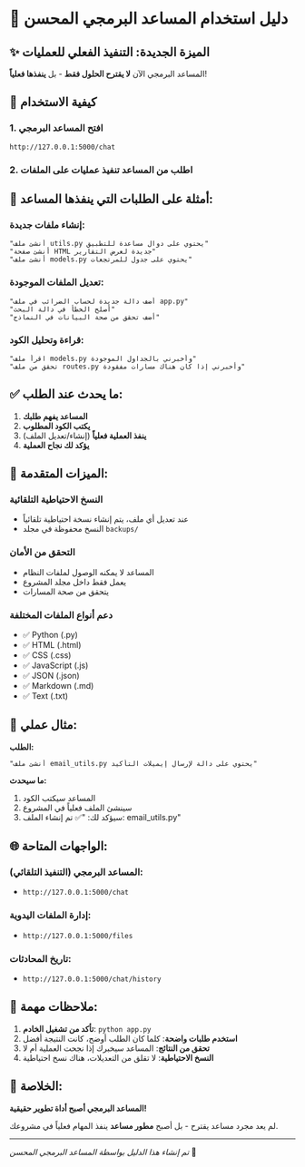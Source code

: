 # 🤖 دليل استخدام المساعد البرمجي المحسن

## ✨ الميزة الجديدة: التنفيذ الفعلي للعمليات

المساعد البرمجي الآن **لا يقترح الحلول فقط** - بل **ينفذها فعلياً**!

## 🚀 كيفية الاستخدام

### 1. افتح المساعد البرمجي

```
http://127.0.0.1:5000/chat
```

### 2. اطلب من المساعد تنفيذ عمليات على الملفات

## 📝 أمثلة على الطلبات التي ينفذها المساعد:

### إنشاء ملفات جديدة:

```
"أنشئ ملف utils.py يحتوي على دوال مساعدة للتطبيق"
"أنشئ صفحة HTML جديدة لعرض التقارير"
"أنشئ ملف models.py يحتوي على جدول للمرتجعات"
```

### تعديل الملفات الموجودة:

```
"أضف دالة جديدة لحساب الضرائب في ملف app.py"
"أصلح الخطأ في دالة البحث"
"أضف تحقق من صحة البيانات في النماذج"
```

### قراءة وتحليل الكود:

```
"اقرأ ملف models.py وأخبرني بالجداول الموجودة"
"تحقق من ملف routes.py وأخبرني إذا كان هناك مسارات مفقودة"
```

## ✅ ما يحدث عند الطلب:

1. **المساعد يفهم طلبك**
2. **يكتب الكود المطلوب**
3. **ينفذ العملية فعلياً** (إنشاء/تعديل الملف)
4. **يؤكد لك نجاح العملية**

## 🔧 الميزات المتقدمة:

### النسخ الاحتياطية التلقائية

- عند تعديل أي ملف، يتم إنشاء نسخة احتياطية تلقائياً
- النسخ محفوظة في مجلد `backups/`

### التحقق من الأمان

- المساعد لا يمكنه الوصول لملفات النظام
- يعمل فقط داخل مجلد المشروع
- يتحقق من صحة المسارات

### دعم أنواع الملفات المختلفة

- ✅ Python (.py)
- ✅ HTML (.html)
- ✅ CSS (.css)
- ✅ JavaScript (.js)
- ✅ JSON (.json)
- ✅ Markdown (.md)
- ✅ Text (.txt)

## 🎯 مثال عملي:

**الطلب:**

```
"أنشئ ملف email_utils.py يحتوي على دالة لإرسال إيميلات التأكيد"
```

**ما سيحدث:**

1. المساعد سيكتب الكود
2. سينشئ الملف فعلياً في المشروع
3. سيؤكد لك: "✅ تم إنشاء الملف: email_utils.py"

## 🌐 الواجهات المتاحة:

### المساعد البرمجي (التنفيذ التلقائي):

- `http://127.0.0.1:5000/chat`

### إدارة الملفات اليدوية:

- `http://127.0.0.1:5000/files`

### تاريخ المحادثات:

- `http://127.0.0.1:5000/chat/history`

## 🚨 ملاحظات مهمة:

1. **تأكد من تشغيل الخادم**: `python app.py`
2. **استخدم طلبات واضحة**: كلما كان الطلب أوضح، كانت النتيجة أفضل
3. **تحقق من النتائج**: المساعد سيخبرك إذا نجحت العملية أم لا
4. **النسخ الاحتياطية**: لا تقلق من التعديلات، هناك نسخ احتياطية

## 🎉 الخلاصة:

**المساعد البرمجي أصبح أداة تطوير حقيقية!**

لم يعد مجرد مساعد يقترح - بل أصبح **مطور مساعد** ينفذ المهام فعلياً في مشروعك.

---

_تم إنشاء هذا الدليل بواسطة المساعد البرمجي المحسن_ 🤖
